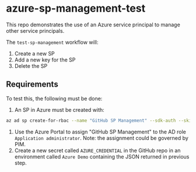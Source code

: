 # azure-sp-management-test

This repo demonstrates the use of an Azure service principal to manage
other service principals.

The `test-sp-management` workflow will:

1. Create a new SP
1. Add a new key for the SP
1. Delete the SP

## Requirements

To test this, the following must be done:

1. An SP in Azure must be created with:

  ```bash
  az ad sp create-for-rbac --name "GitHub SP Management" --sdk-auth --skip-assignment
  ```

1. Use the Azure Portal to assign "GitHub SP Management" to the AD
   role `Application administrator`. Note: the assignment could be governed
   by PIM.
1. Create a new secret called `AZURE_CREDENTIAL` in the GitHub repo
   in an environment called `Azure Demo` containing the JSON returned
   in previous step.
